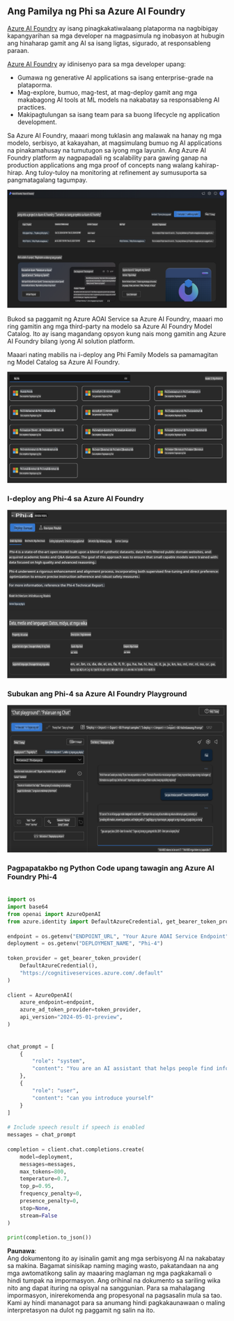 ## Ang Pamilya ng Phi sa Azure AI Foundry

[Azure AI Foundry](https://ai.azure.com) ay isang pinagkakatiwalaang plataporma na nagbibigay kapangyarihan sa mga developer na magpasimula ng inobasyon at hubugin ang hinaharap gamit ang AI sa isang ligtas, sigurado, at responsableng paraan.

[Azure AI Foundry](https://ai.azure.com) ay idinisenyo para sa mga developer upang:

- Gumawa ng generative AI applications sa isang enterprise-grade na plataporma.
- Mag-explore, bumuo, mag-test, at mag-deploy gamit ang mga makabagong AI tools at ML models na nakabatay sa responsableng AI practices.
- Makipagtulungan sa isang team para sa buong lifecycle ng application development.

Sa Azure AI Foundry, maaari mong tuklasin ang malawak na hanay ng mga modelo, serbisyo, at kakayahan, at magsimulang bumuo ng AI applications na pinakamahusay na tumutugon sa iyong mga layunin. Ang Azure AI Foundry platform ay nagpapadali ng scalability para gawing ganap na production applications ang mga proof of concepts nang walang kahirap-hirap. Ang tuloy-tuloy na monitoring at refinement ay sumusuporta sa pangmatagalang tagumpay.

![portal](../../../../../translated_images/AIFoundryPorral.68f0acc7d5f47991d90f78fd199beb1123941bba27c39effe55ebfc1d07f114c.tl.png)

Bukod sa paggamit ng Azure AOAI Service sa Azure AI Foundry, maaari mo ring gamitin ang mga third-party na modelo sa Azure AI Foundry Model Catalog. Ito ay isang magandang opsyon kung nais mong gamitin ang Azure AI Foundry bilang iyong AI solution platform.

Maaari nating mabilis na i-deploy ang Phi Family Models sa pamamagitan ng Model Catalog sa Azure AI Foundry.

![ModelCatalog](../../../../../translated_images/AIFoundryModelCatalog.65aadf44c7a47e16a745104efa3ca2b49580c7be190f901a3da6d6533fc37b07.tl.png)

### **I-deploy ang Phi-4 sa Azure AI Foundry**

![Phi4](../../../../../translated_images/AIFoundryPhi4.dd27d994739126af80d23e8ec9d3bfd7e6b518d3993aa729fdd4c26e1add8d35.tl.png)

### **Subukan ang Phi-4 sa Azure AI Foundry Playground**

![Playground](../../../../../translated_images/AIFoundryPlayground.11365174557f8eac71ce4d439d344dd767a1b04701e9ffe73642feefb099188d.tl.png)

### **Pagpapatakbo ng Python Code upang tawagin ang Azure AI Foundry Phi-4**

```python

import os  
import base64
from openai import AzureOpenAI  
from azure.identity import DefaultAzureCredential, get_bearer_token_provider  
        
endpoint = os.getenv("ENDPOINT_URL", "Your Azure AOAI Service Endpoint")  
deployment = os.getenv("DEPLOYMENT_NAME", "Phi-4")  
      
token_provider = get_bearer_token_provider(  
    DefaultAzureCredential(),  
    "https://cognitiveservices.azure.com/.default"  
)  
  
client = AzureOpenAI(  
    azure_endpoint=endpoint,  
    azure_ad_token_provider=token_provider,  
    api_version="2024-05-01-preview",  
)  
  

chat_prompt = [
    {
        "role": "system",
        "content": "You are an AI assistant that helps people find information."
    },
    {
        "role": "user",
        "content": "can you introduce yourself"
    }
] 
    
# Include speech result if speech is enabled  
messages = chat_prompt 

completion = client.chat.completions.create(  
    model=deployment,  
    messages=messages,
    max_tokens=800,  
    temperature=0.7,  
    top_p=0.95,  
    frequency_penalty=0,  
    presence_penalty=0,
    stop=None,  
    stream=False  
)  
  
print(completion.to_json())  

```

**Paunawa**:  
Ang dokumentong ito ay isinalin gamit ang mga serbisyong AI na nakabatay sa makina. Bagamat sinisikap naming maging wasto, pakatandaan na ang mga awtomatikong salin ay maaaring maglaman ng mga pagkakamali o hindi tumpak na impormasyon. Ang orihinal na dokumento sa sariling wika nito ang dapat ituring na opisyal na sanggunian. Para sa mahalagang impormasyon, inirerekomenda ang propesyonal na pagsasalin mula sa tao. Kami ay hindi mananagot para sa anumang hindi pagkakaunawaan o maling interpretasyon na dulot ng paggamit ng salin na ito.
